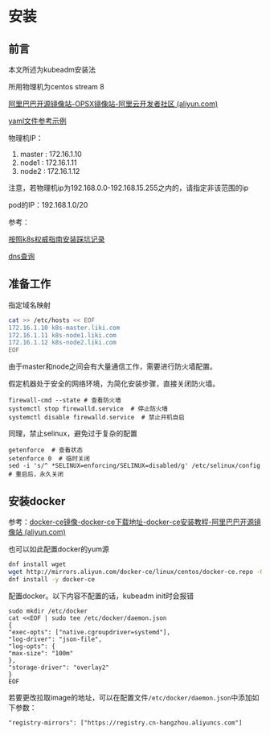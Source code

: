 

# 安装

## 前言

本文所述为kubeadm安装法

所用物理机为centos stream 8

[阿里巴巴开源镜像站-OPSX镜像站-阿里云开发者社区 (aliyun.com)](https://developer.aliyun.com/mirror/)

[yaml文件参考示例](https://pkg.go.dev/k8s.io/kubernetes/cmd/kubeadm/app/apis/kubeadm/v1beta2)

物理机IP：

1. master : 172.16.1.10
2. node1 : 172.16.1.11
3. node2 : 172.16.1.12



注意，若物理机ip为192.168.0.0-192.168.15.255之内的，请指定非该范围的ip

pod的IP：192.168.1.0/20



参考：

[按照k8s权威指南安装踩坑记录](https://blog.csdn.net/zxycyj1989/article/details/117172414)

[dns查询](https://ipaddress.com/)

## 准备工作

指定域名映射

```bash
cat >> /etc/hosts << EOF
172.16.1.10 k8s-master.liki.com
172.16.1.11 k8s-node1.liki.com
172.16.1.12 k8s-node2.liki.com
EOF
```



由于master和node之间会有大量通信工作，需要进行防火墙配置。

假定机器处于安全的网络环境，为简化安装步骤，直接关闭防火墙。

```
firewall-cmd --state # 查看防火墙
systemctl stop firewalld.service  # 停止防火墙
systemctl disable firewalld.service  # 禁止开机自启
```



同理，禁止selinux，避免过于复杂的配置

```
getenforce  # 查看状态
setenforce 0  # 临时关闭
sed -i 's/^ *SELINUX=enforcing/SELINUX=disabled/g' /etc/selinux/config  # 重启后，永久关闭
```

## 安装docker

参考：[docker-ce镜像-docker-ce下载地址-docker-ce安装教程-阿里巴巴开源镜像站 (aliyun.com)](https://developer.aliyun.com/mirror/docker-ce?spm=a2c6h.13651102.0.0.3e221b1121F1OP)

也可以如此配置docker的yum源

```bash
dnf install wget
wget http://mirrors.aliyun.com/docker-ce/linux/centos/docker-ce.repo -O /etc/yum.repos.d/docker-ce.repo
dnf install -y docker-ce
```



配置docker。以下内容不配置的话，kubeadm init时会报错

```
sudo mkdir /etc/docker
cat <<EOF | sudo tee /etc/docker/daemon.json
{
"exec-opts": ["native.cgroupdriver=systemd"],
"log-driver": "json-file",
"log-opts": {
"max-size": "100m"
},
"storage-driver": "overlay2"
}
EOF
```

若要更改拉取image的地址，可以在配置文件`/etc/docker/daemon.json`中添加如下参数：

```
"registry-mirrors": ["https://registry.cn-hangzhou.aliyuncs.com"]